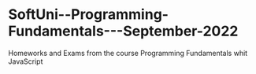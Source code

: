 # SoftUni--Programming-Fundamentals---September-2022
Homeworks and Exams from the course Programming Fundamentals whit JavaScript
